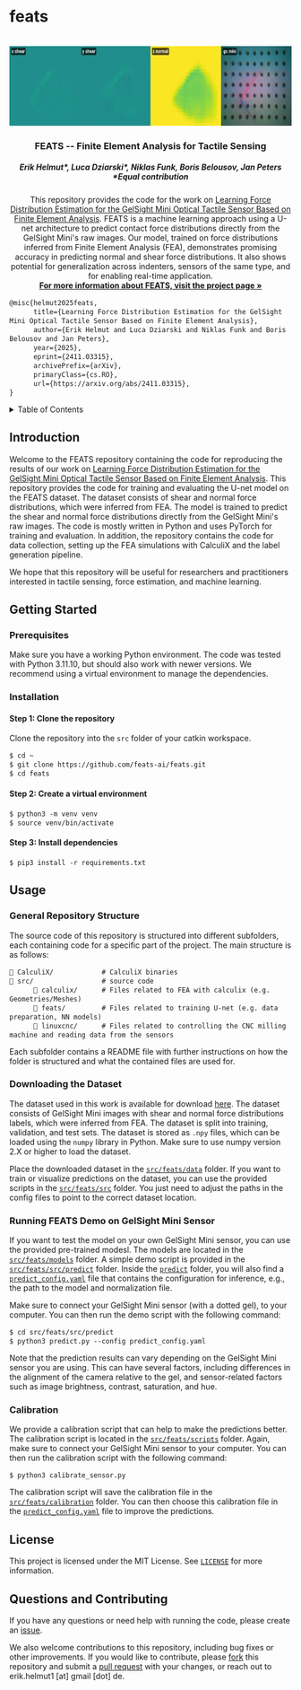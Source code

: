# feats

<!-- PROJECT LOGO -->
<br />
<div align="center">
  <a href="https://github.com/feats-ai/feats">
    <img src="assets/feats-demo.gif" alt="feats-demo" height="142">
  </a>

  <h3 align="center">FEATS -- Finite Element Analysis for Tactile Sensing</h3>
  <h5 align="center">Erik Helmut*, Luca Dziarski*, Niklas Funk, Boris Belousov, Jan Peters<br><em>*Equal contribution</em></h5>

  <p align="center">
    This repository provides the code for the work on <a href="https://arxiv.org/abs/2411.03315">Learning Force Distribution Estimation for the GelSight Mini Optical Tactile Sensor Based on Finite Element Analysis</a>. FEATS is a machine learning approach using a U-net architecture to predict contact force distributions directly from the GelSight Mini's raw images. Our model, trained on force distributions inferred from Finite Element Analysis (FEA), demonstrates promising accuracy in predicting normal and shear force distributions. It also shows potential for generalization across indenters, sensors of the same type, and for enabling real-time application.
    <br />
    <a href="https://feats-ai.github.io"><strong>For more information about FEATS, visit the project page »</strong></a> <br />
  </p>
</div>


```
@misc{helmut2025feats,
      title={Learning Force Distribution Estimation for the GelSight Mini Optical Tactile Sensor Based on Finite Element Analysis}, 
      author={Erik Helmut and Luca Dziarski and Niklas Funk and Boris Belousov and Jan Peters},
      year={2025},
      eprint={2411.03315},
      archivePrefix={arXiv},
      primaryClass={cs.RO},
      url={https://arxiv.org/abs/2411.03315}, 
}
```

<!-- TABLE OF CONTENTS -->
<details>
      <summary>Table of Contents</summary>
            <ol>
            <li>
                  <a href="#introduction">Introduction</a>
            </li>
            <li>
                  <a href="#getting-started">Getting Started</a>
                  <ol>
                  <li><a href="#prerequisites">Prerequisites</a></li>
                  <li><a href="#installation">Installation</a></li>
                  </ol>
            </li>
            <li>
                  <a href="#usage">Usage</a>
                  <ol>
                  <li><a href="#general-repository-structure">General Repository Structure</a></li>
                  <li><a href="#downloading-the-dataset">Downloading the Dataset</a></li>
                  <li><a href="#running-feats-demo-on-gelsight-mini-sensor">Running FEATS Demo on GelSight Mini Sensor</a></li>
                  <li><a href="#calibration">Calibration</a></li>
                  </ol>
            </li>
            <li>
                  <a href="#license">License</a>
            </li>
            <li>
                  <a href="#questions-and-contributing">Questions and Contributing</a>
            </li>
            </ol>
</details>


<!-- Introduction -->
## Introduction
Welcome to the FEATS repository containing the code for reproducing the results of our work on <a href="https://arxiv.org/abs/2411.03315">Learning Force Distribution Estimation for the GelSight Mini Optical Tactile Sensor Based on Finite Element Analysis</a>. This repository provides the code for training and evaluating the U-net model on the FEATS dataset. The dataset consists of shear and normal force distributions, which were inferred from FEA. The model is trained to predict the shear and normal force distributions directly from the GelSight Mini's raw images. The code is mostly written in Python and uses PyTorch for training and evaluation. In addition, the repository contains the code for data collection, setting up the FEA simulations with CalculiX and the label generation pipeline.

We hope that this repository will be useful for researchers and practitioners interested in tactile sensing, force estimation, and machine learning. 


<!-- Getting Started -->
## Getting Started

<!-- Prerequisites -->
### Prerequisites
Make sure you have a working Python environment. The code was tested with Python 3.11.10, but should also work with newer versions. We recommend using a virtual environment to manage the dependencies. 

<!-- Installation -->
### Installation

#### Step 1: Clone the repository
Clone the repository into the `src` folder of your catkin workspace.

```console
$ cd ~
$ git clone https://github.com/feats-ai/feats.git
$ cd feats
```

#### Step 2: Create a virtual environment
```console
$ python3 -m venv venv
$ source venv/bin/activate
```

#### Step 3: Install dependencies
```console
$ pip3 install -r requirements.txt
```


<!-- Usage -->
## Usage

<!-- General Repository Structure -->
### General Repository Structure
The source code of this repository is structured into different subfolders, each containing code for a specific part of the project. The main structure is as follows:

```
📂 CalculiX/            # CalculiX binaries
📂 src/                 # source code
      📂 calculix/      # Files related to FEA with calculix (e.g. Geometries/Meshes)
      📂 feats/         # Files related to training U-net (e.g. data preparation, NN models)
      📂 linuxcnc/      # Files related to controlling the CNC milling machine and reading data from the sensors
```

Each subfolder contains a README file with further instructions on how the folder is structured and what the contained files are used for.

<!-- Downloading the Dataset -->
### Downloading the Dataset
The dataset used in this work is available for download [here](https://archimedes.ias.informatik.tu-darmstadt.de/s/LWJxkmxrnPTSqTp). The dataset consists of GelSight Mini images with shear and normal force distributions labels, which were inferred from FEA. The dataset is split into training, validation, and test sets. The dataset is stored as `.npy` files, which can be loaded using the `numpy` library in Python. Make sure to use numpy version 2.X or higher to load the dataset.

Place the downloaded dataset in the [`src/feats/data`](src/feats/data) folder. If you want to train or visualize predictions on the dataset, you can use the provided scripts in the [`src/feats/src`](src/feats/src) folder. You just need to adjust the paths in the config files to point to the correct dataset location.

<!-- Running FEATS Demo on GelSight Mini Sensor -->
### Running FEATS Demo on GelSight Mini Sensor
If you want to test the model on your own GelSight Mini sensor, you can use the provided pre-trained modesl. The models are located in the [`src/feats/models`](src/feats/models) folder. A simple demo script is provided in the [`src/feats/src/predict`](src/feats/src/predict) folder. Inside the [`predict`](src/feats/src/predict) folder, you will also find a [`predict_config.yaml`](src/feats/src/predict/predict_config.yaml) file that contains the configuration for inference, e.g., the path to the model and normalization file.

Make sure to connect your GelSight Mini sensor (with a dotted gel), to your computer. You can then run the demo script with the following command:

```console
$ cd src/feats/src/predict
$ python3 predict.py --config predict_config.yaml
```

Note that the prediction results can vary depending on the GelSight Mini sensor you are using. This can have several factors, including differences in the alignment of the camera relative to the gel, and sensor-related factors such as image brightness, contrast, saturation, and hue.

<!-- Calibration -->
### Calibration
We provide a calibration script that can help to make the predictions better. The calibration script is located in the [`src/feats/scripts`](src/feats/scripts) folder. Again, make sure to connect your GelSight Mini sensor to your computer. You can then run the calibration script with the following command:

```console
$ python3 calibrate_sensor.py
```

The calibration script will save the calibration file in the [`src/feats/calibration`](src/feats/calibration) folder. You can then choose this calibration file in the [`predict_config.yaml`](src/feats/src/predict/predict_config.yaml) file to improve the predictions.


<!-- License -->
## License
This project is licensed under the MIT License. See [`LICENSE`](LICENSE) for more information.


<!-- Questions and Contributing -->
## Questions and Contributing
If you have any questions or need help with running the code, please create an <a href="https://github.com/feats-ai/feats/issues/new/">issue</a>.

We also welcome contributions to this repository, including bug fixes or other improvements. If you would like to contribute, please <a href="https://github.com/feats-ai/feats/fork">fork</a> this repository and submit a <a href="https://github.com/feats-ai/feats/compare">pull request</a> with your changes, or reach out to erik.helmut1 [at] gmail [dot] de.